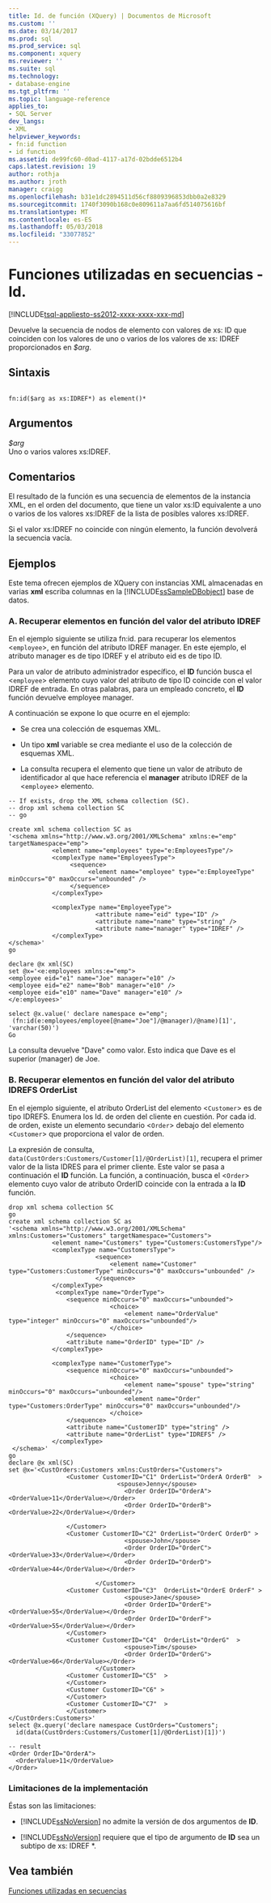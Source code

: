 ```yaml
---
title: Id. de función (XQuery) | Documentos de Microsoft
ms.custom: ''
ms.date: 03/14/2017
ms.prod: sql
ms.prod_service: sql
ms.component: xquery
ms.reviewer: ''
ms.suite: sql
ms.technology:
- database-engine
ms.tgt_pltfrm: ''
ms.topic: language-reference
applies_to:
- SQL Server
dev_langs:
- XML
helpviewer_keywords:
- fn:id function
- id function
ms.assetid: de99fc60-d0ad-4117-a17d-02bdde6512b4
caps.latest.revision: 19
author: rothja
ms.author: jroth
manager: craigg
ms.openlocfilehash: b31e1dc2894511d56cf8809396853dbb0a2e8329
ms.sourcegitcommit: 1740f3090b168c0e809611a7aa6fd514075616bf
ms.translationtype: MT
ms.contentlocale: es-ES
ms.lasthandoff: 05/03/2018
ms.locfileid: "33077852"
---
```

# <a name="functions-on-sequences---id"></a>Funciones utilizadas en secuencias - Id.
[!INCLUDE[tsql-appliesto-ss2012-xxxx-xxxx-xxx-md](../includes/tsql-appliesto-ss2012-xxxx-xxxx-xxx-md.md)]

  Devuelve la secuencia de nodos de elemento con valores de xs: ID que coinciden con los valores de uno o varios de los valores de xs: IDREF proporcionados en *$arg*.  
  
## <a name="syntax"></a>Sintaxis  
  
```  
  
fn:id($arg as xs:IDREF*) as element()*  
```  
  
## <a name="arguments"></a>Argumentos  
 *$arg*  
 Uno o varios valores xs:IDREF.  
  
## <a name="remarks"></a>Comentarios  
 El resultado de la función es una secuencia de elementos de la instancia XML, en el orden del documento, que tiene un valor xs:ID equivalente a uno o varios de los valores xs:IDREF de la lista de posibles valores xs:IDREF.  
  
 Si el valor xs:IDREF no coincide con ningún elemento, la función devolverá la secuencia vacía.  
  
## <a name="examples"></a>Ejemplos  
 Este tema ofrecen ejemplos de XQuery con instancias XML almacenadas en varias **xml** escriba columnas en la [!INCLUDE[ssSampleDBobject](../includes/sssampledbobject-md.md)] base de datos.  
  
### <a name="a-retrieving-elements-based-on-the-idref-attribute-value"></a>A. Recuperar elementos en función del valor del atributo IDREF  
 En el ejemplo siguiente se utiliza fn:id. para recuperar los elementos <`employee`>, en función del atributo IDREF manager. En este ejemplo, el atributo manager es de tipo IDREF y el atributo eid es de tipo ID.  
  
 Para un valor de atributo administrador específico, el **ID** función busca el <`employee`> elemento cuyo valor del atributo de tipo ID coincide con el valor IDREF de entrada. En otras palabras, para un empleado concreto, el **ID** función devuelve employee manager.  
  
 A continuación se expone lo que ocurre en el ejemplo:  
  
-   Se crea una colección de esquemas XML.  
  
-   Un tipo **xml** variable se crea mediante el uso de la colección de esquemas XML.  
  
-   La consulta recupera el elemento que tiene un valor de atributo de identificador al que hace referencia el **manager** atributo IDREF de la <`employee`> elemento.  
  
```  
-- If exists, drop the XML schema collection (SC).  
-- drop xml schema collection SC  
-- go  
  
create xml schema collection SC as  
'<schema xmlns="http://www.w3.org/2001/XMLSchema" xmlns:e="emp" targetNamespace="emp">  
            <element name="employees" type="e:EmployeesType"/>  
            <complexType name="EmployeesType">  
                 <sequence>  
                      <element name="employee" type="e:EmployeeType" minOccurs="0" maxOccurs="unbounded" />  
                 </sequence>  
            </complexType>    
  
            <complexType name="EmployeeType">  
                        <attribute name="eid" type="ID" />  
                        <attribute name="name" type="string" />  
                        <attribute name="manager" type="IDREF" />  
            </complexType>         
</schema>'  
go  
```  
  
```  
declare @x xml(SC)  
set @x='<e:employees xmlns:e="emp">  
<employee eid="e1" name="Joe" manager="e10" />  
<employee eid="e2" name="Bob" manager="e10" />  
<employee eid="e10" name="Dave" manager="e10" />  
</e:employees>'  
  
select @x.value(' declare namespace e="emp";   
 (fn:id(e:employees/employee[@name="Joe"]/@manager)/@name)[1]', 'varchar(50)')   
Go  
```  
  
 La consulta devuelve "Dave" como valor. Esto indica que Dave es el superior (manager) de Joe.  
  
### <a name="b-retrieving-elements-based-on-the-orderlist-idrefs-attribute-value"></a>B. Recuperar elementos en función del valor del atributo IDREFS OrderList  
 En el ejemplo siguiente, el atributo OrderList del elemento <`Customer`> es de tipo IDREFS. Enumera los Id. de orden del cliente en cuestión. Por cada id. de orden, existe un elemento secundario <`Order`> debajo del elemento <`Customer`> que proporciona el valor de orden.  
  
 La expresión de consulta, `data(CustOrders:Customers/Customer[1]/@OrderList)[1]`, recupera el primer valor de la lista IDRES para el primer cliente. Este valor se pasa a continuación el **ID** función. La función, a continuación, busca el <`Order`> elemento cuyo valor de atributo OrderID coincide con la entrada a la **ID** función.  
  
```  
drop xml schema collection SC  
go  
create xml schema collection SC as  
'<schema xmlns="http://www.w3.org/2001/XMLSchema" xmlns:Customers="Customers" targetNamespace="Customers">  
            <element name="Customers" type="Customers:CustomersType"/>  
            <complexType name="CustomersType">  
                        <sequence>  
                            <element name="Customer" type="Customers:CustomerType" minOccurs="0" maxOccurs="unbounded" />  
                        </sequence>  
            </complexType>  
             <complexType name="OrderType">  
                <sequence minOccurs="0" maxOccurs="unbounded">  
                            <choice>  
                                <element name="OrderValue" type="integer" minOccurs="0" maxOccurs="unbounded"/>  
                            </choice>  
                </sequence>                                             
                <attribute name="OrderID" type="ID" />  
            </complexType>  
  
            <complexType name="CustomerType">  
                <sequence minOccurs="0" maxOccurs="unbounded">  
                            <choice>  
                                <element name="spouse" type="string" minOccurs="0" maxOccurs="unbounded"/>  
                                <element name="Order" type="Customers:OrderType" minOccurs="0" maxOccurs="unbounded"/>  
                            </choice>  
                </sequence>                                             
                <attribute name="CustomerID" type="string" />  
                <attribute name="OrderList" type="IDREFS" />  
            </complexType>  
 </schema>'  
go  
declare @x xml(SC)  
set @x='<CustOrders:Customers xmlns:CustOrders="Customers">  
                <Customer CustomerID="C1" OrderList="OrderA OrderB"  >  
                              <spouse>Jenny</spouse>  
                                <Order OrderID="OrderA"><OrderValue>11</OrderValue></Order>  
                                <Order OrderID="OrderB"><OrderValue>22</OrderValue></Order>  
  
                </Customer>  
                <Customer CustomerID="C2" OrderList="OrderC OrderD" >  
                                <spouse>John</spouse>  
                                <Order OrderID="OrderC"><OrderValue>33</OrderValue></Order>  
                                <Order OrderID="OrderD"><OrderValue>44</OrderValue></Order>  
  
                        </Customer>  
                <Customer CustomerID="C3"  OrderList="OrderE OrderF" >  
                                <spouse>Jane</spouse>  
                                <Order OrderID="OrderE"><OrderValue>55</OrderValue></Order>  
                                <Order OrderID="OrderF"><OrderValue>55</OrderValue></Order>  
                </Customer>  
                <Customer CustomerID="C4"  OrderList="OrderG"  >  
                                <spouse>Tim</spouse>  
                                <Order OrderID="OrderG"><OrderValue>66</OrderValue></Order>  
                        </Customer>  
                <Customer CustomerID="C5"  >  
                </Customer>  
                <Customer CustomerID="C6" >  
                </Customer>  
                <Customer CustomerID="C7"  >  
                </Customer>  
</CustOrders:Customers>'  
select @x.query('declare namespace CustOrders="Customers";  
  id(data(CustOrders:Customers/Customer[1]/@OrderList)[1])')  
  
-- result  
<Order OrderID="OrderA">  
  <OrderValue>11</OrderValue>  
</Order>  
```  
  
### <a name="implementation-limitations"></a>Limitaciones de la implementación  
 Éstas son las limitaciones:  
  
-   [!INCLUDE[ssNoVersion](../includes/ssnoversion-md.md)] no admite la versión de dos argumentos de **ID**.  
  
-   [!INCLUDE[ssNoVersion](../includes/ssnoversion-md.md)] requiere que el tipo de argumento de **ID** sea un subtipo de xs: IDREF *.  
  
## <a name="see-also"></a>Vea también  
 [Funciones utilizadas en secuencias](http://msdn.microsoft.com/library/672d2795-53ab-49c2-bf24-bc81a47ecd3f)  
  
  
